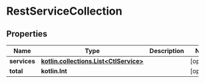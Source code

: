 
# RestServiceCollection

## Properties
| Name | Type | Description | Notes |
| ------------ | ------------- | ------------- | ------------- |
| **services** | [**kotlin.collections.List&lt;CtlService&gt;**](CtlService.md) |  |  [optional] |
| **total** | **kotlin.Int** |  |  [optional] |
